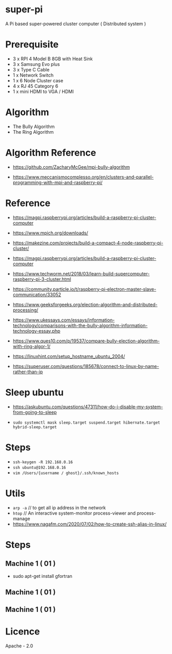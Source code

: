 # super-pi

A Pi based super-powered cluster computer ( Distributed system )

# Prerequisite

- 3 x RPI 4 Model B 8GB with Heat Sink
- 3 x Samsung Evo plus
- 3 x Type C Cable
- 1 x Network Switch
- 1 x 6 Node Cluster case
- 4 x RJ 45 Category 6
- 1 x mini HDMI to VGA / HDMI

# Algorithm

- The Bully Algorithm
- The Ring Algorithm

# Algorithm Reference

- https://github.com/ZacharyMcGee/mpi-bully-algorithm

- https://www.meccanismocomplesso.org/en/clusters-and-parallel-programming-with-mpi-and-raspberry-pi/

# Reference

- https://magpi.raspberrypi.org/articles/build-a-raspberry-pi-cluster-computer

- https://www.mpich.org/downloads/

- https://makezine.com/projects/build-a-compact-4-node-raspberry-pi-cluster/

- https://magpi.raspberrypi.org/articles/build-a-raspberry-pi-cluster-computer

- https://www.techworm.net/2018/03/learn-build-supercomputer-raspberry-pi-3-cluster.html

- https://community.particle.io/t/raspberry-pi-electron-master-slave-communication/33052

- https://www.geeksforgeeks.org/election-algorithm-and-distributed-processing/

- https://www.ukessays.com/essays/information-technology/comparisons-with-the-bully-algorithm-information-technology-essay.php

- https://www.ques10.com/p/19537/compare-bully-election-algorithm-with-ring-algor-1/

- https://linuxhint.com/setup_hostname_ubuntu_2004/

- https://superuser.com/questions/185678/connect-to-linux-by-name-rather-than-ip

# Sleep ubuntu

- https://askubuntu.com/questions/47311/how-do-i-disable-my-system-from-going-to-sleep

- `sudo systemctl mask sleep.target suspend.target hibernate.target hybrid-sleep.target`

# Steps

- `ssh-keygen -R 192.168.0.16`
- `ssh ubuntu@192.168.0.16`
- `vim /Users/{username / ghost}/.ssh/known_hosts`

# Utils

- `arp -a` // to get all ip address in the network
- `htop` // An interactive system-monitor process-viewer and process-manage
- https://www.nagafm.com/2020/07/02/how-to-create-ssh-alias-in-linux/

# Steps

## Machine 1 ( 01 )

- sudo apt-get install gfortran


## Machine 1 ( 01 )


## Machine 1 ( 01 )

# Licence

Apache - 2.0
